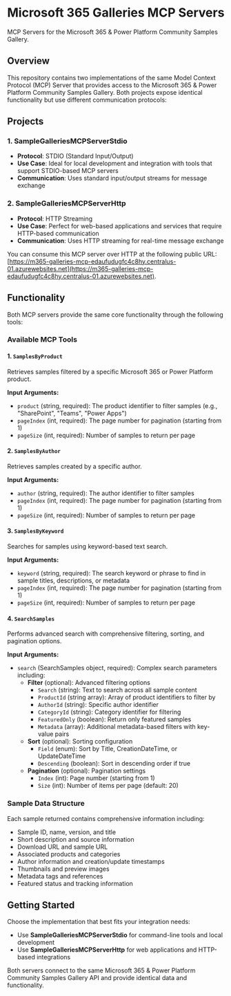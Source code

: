 # Microsoft 365 Galleries MCP Servers

MCP Servers for the Microsoft 365 & Power Platform Community Samples Gallery.

## Overview

This repository contains two implementations of the same Model Context Protocol (MCP) Server that provides access to the Microsoft 365 & Power Platform Community Samples Gallery. Both projects expose identical functionality but use different communication protocols:

## Projects

### 1. SampleGalleriesMCPServerStdio
- **Protocol**: STDIO (Standard Input/Output)
- **Use Case**: Ideal for local development and integration with tools that support STDIO-based MCP servers
- **Communication**: Uses standard input/output streams for message exchange

### 2. SampleGalleriesMCPServerHttp
- **Protocol**: HTTP Streaming
- **Use Case**: Perfect for web-based applications and services that require HTTP-based communication
- **Communication**: Uses HTTP streaming for real-time message exchange

You can consume this MCP server over HTTP at the following public URL: [https://m365-galleries-mcp-edaufudugfc4c8hy.centralus-01.azurewebsites.net](https://m365-galleries-mcp-edaufudugfc4c8hy.centralus-01.azurewebsites.net).

## Functionality

Both MCP servers provide the same core functionality through the following tools:

### Available MCP Tools

#### 1. `SamplesByProduct`
Retrieves samples filtered by a specific Microsoft 365 or Power Platform product.

**Input Arguments:**
- `product` (string, required): The product identifier to filter samples (e.g., "SharePoint", "Teams", "Power Apps")
- `pageIndex` (int, required): The page number for pagination (starting from 1)
- `pageSize` (int, required): Number of samples to return per page

#### 2. `SamplesByAuthor`
Retrieves samples created by a specific author.

**Input Arguments:**
- `author` (string, required): The author identifier to filter samples
- `pageIndex` (int, required): The page number for pagination (starting from 1)
- `pageSize` (int, required): Number of samples to return per page

#### 3. `SamplesByKeyword`
Searches for samples using keyword-based text search.

**Input Arguments:**
- `keyword` (string, required): The search keyword or phrase to find in sample titles, descriptions, or metadata
- `pageIndex` (int, required): The page number for pagination (starting from 1)
- `pageSize` (int, required): Number of samples to return per page

#### 4. `SearchSamples`
Performs advanced search with comprehensive filtering, sorting, and pagination options.

**Input Arguments:**
- `search` (SearchSamples object, required): Complex search parameters including:
  - **Filter** (optional): Advanced filtering options
    - `Search` (string): Text to search across all sample content
    - `ProductId` (string array): Array of product identifiers to filter by
    - `AuthorId` (string): Specific author identifier
    - `CategoryId` (string): Category identifier for filtering
    - `FeaturedOnly` (boolean): Return only featured samples
    - `Metadata` (array): Additional metadata-based filters with key-value pairs
  - **Sort** (optional): Sorting configuration
    - `Field` (enum): Sort by Title, CreationDateTime, or UpdateDateTime
    - `Descending` (boolean): Sort in descending order if true
  - **Pagination** (optional): Pagination settings
    - `Index` (int): Page number (starting from 1)
    - `Size` (int): Number of items per page (default: 20)

### Sample Data Structure

Each sample returned contains comprehensive information including:
- Sample ID, name, version, and title
- Short description and source information
- Download URL and sample URL
- Associated products and categories
- Author information and creation/update timestamps
- Thumbnails and preview images
- Metadata tags and references
- Featured status and tracking information

## Getting Started

Choose the implementation that best fits your integration needs:
- Use **SampleGalleriesMCPServerStdio** for command-line tools and local development
- Use **SampleGalleriesMCPServerHttp** for web applications and HTTP-based integrations

Both servers connect to the same Microsoft 365 & Power Platform Community Samples Gallery API and provide identical data and functionality.

